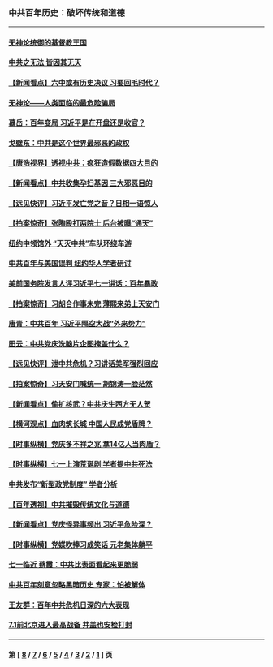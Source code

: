 ### 中共百年历史：破坏传统和道德
---
#### [无神论统御的基督教王国](../../pages/nf1176114/n13281280.md?10080430) 
#### [中共之无法 皆因其无天](../../pages/nf1176114/n13281088.md?10080430) 
#### [【新闻看点】六中或有历史决议 习要回毛时代？](../../pages/nf1176114/n13222895.md?10080430) 
#### [无神论——人类面临的最危险骗局](../../pages/nf1176114/n13196137.md?10080430) 
#### [慕岳：百年变局 习近平是在开盘还是收官？](../../pages/nf1176114/n13206516.md?10080430) 
#### [戈壁东：中共是这个世界最邪恶的政权](../../pages/nf1176114/n13085641.md?10080430) 
#### [【唐浩视界】透视中共：疯狂造假数据四大目的](../../pages/nf1176114/n13080590.md?10080430) 
#### [【新闻看点】中共收集孕妇基因 三大邪恶目的](../../pages/nf1176114/n13077182.md?10080430) 
#### [【远见快评】习近平发亡党之音？日相一语惊人](../../pages/nf1176114/n13074809.md?10080430) 
#### [【拍案惊奇】张陶殴打两院士 后台被曝“通天”](../../pages/nf1176114/n13070496.md?10080430) 
#### [纽约中领馆外 “天灭中共”车队环绕车游](../../pages/nf1176114/n13070693.md?10080430) 
#### [中共百年与美国误判 纽约华人学者研讨](../../pages/nf1176114/n13067969.md?10080430) 
#### [美前国务院发言人评习近平七一讲话：百年暴政](../../pages/nf1176114/n13066986.md?10080430) 
#### [【拍案惊奇】习胡合作事未完 薄熙来弟上天安门](../../pages/nf1176114/n13065867.md?10080430) 
#### [唐青：中共百年 习近平隔空大战“外来势力”](../../pages/nf1176114/n13065976.md?10080430) 
#### [田云：中共党庆洗脑片企图掩盖什么？](../../pages/nf1176114/n13064395.md?10080430) 
#### [【远见快评】泄中共危机？习讲话美军强烈回应](../../pages/nf1176114/n13064269.md?10080430) 
#### [【拍案惊奇】习天安门喊统一 胡锦涛一脸茫然](../../pages/nf1176114/n13063233.md?10080430) 
#### [【新闻看点】偷扩核武？中共庆生西方无人贺](../../pages/nf1176114/n13061263.md?10080430) 
#### [【横河观点】血肉筑长城 中国人民成党盾牌？](../../pages/nf1176114/n13061779.md?10080430) 
#### [【时事纵横】党庆多不祥之兆 拿14亿人当肉盾？](../../pages/nf1176114/n13061709.md?10080430) 
#### [【时事纵横】七一上演荒诞剧 学者提中共死法](../../pages/nf1176114/n13058990.md?10080430) 
#### [中共发布“新型政党制度” 学者分析](../../pages/nf1176114/n13056354.md?10080430) 
#### [【百年透视】中共摧毁传统文化与道德](../../pages/nf1176114/n13057253.md?10080430) 
#### [【新闻看点】党庆怪异事频出 习近平危险深？](../../pages/nf1176114/n13056781.md?10080430) 
#### [【时事纵横】党媒吹捧习成笑话 元老集体躺平](../../pages/nf1176114/n13056792.md?10080430) 
#### [七一临近 蔡霞：中共比表面看起来更脆弱](../../pages/nf1176114/n13056418.md?10080430) 
#### [中共百年刻意忽略黑暗历史 专家：怕被解体](../../pages/nf1176114/n13056056.md?10080430) 
#### [王友群：百年中共危机日深的六大表现](../../pages/nf1176114/n13054263.md?10080430) 
#### [7.1前北京进入最高战备 井盖也安检打封](../../pages/nf1176114/n13053641.md?10080430) 

---
#### 第 [ [8](./8.md?10080430) / [7](./7.md?10080430) / [6](./6.md?10080430) / [5](./5.md?10080430) / [4](./4.md?10080430) / [3](./3.md?10080430) / [2](./2.md?10080430) / [1](./1.md?10080430) ] 页
